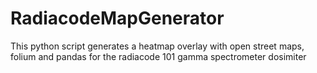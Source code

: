 # RadiacodeMapGenerator
This python script generates a heatmap overlay with open street maps, folium and pandas for the radiacode 101 gamma spectrometer dosimiter
